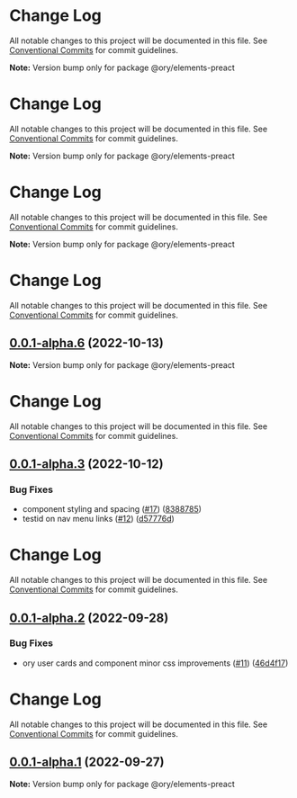 # Change Log

All notable changes to this project will be documented in this file. See
[Conventional Commits](https://conventionalcommits.org) for commit guidelines.

**Note:** Version bump only for package @ory/elements-preact

# Change Log

All notable changes to this project will be documented in this file. See
[Conventional Commits](https://conventionalcommits.org) for commit guidelines.

**Note:** Version bump only for package @ory/elements-preact

# Change Log

All notable changes to this project will be documented in this file. See
[Conventional Commits](https://conventionalcommits.org) for commit guidelines.

**Note:** Version bump only for package @ory/elements-preact

# Change Log

All notable changes to this project will be documented in this file. See
[Conventional Commits](https://conventionalcommits.org) for commit guidelines.

## [0.0.1-alpha.6](https://github.com/ory/elements/compare/v0.0.1-alpha.5...v0.0.1-alpha.6) (2022-10-13)

**Note:** Version bump only for package @ory/elements-preact

# Change Log

All notable changes to this project will be documented in this file. See
[Conventional Commits](https://conventionalcommits.org) for commit guidelines.

## [0.0.1-alpha.3](https://github.com/ory/elements/compare/v0.0.1-alpha.2...v0.0.1-alpha.3) (2022-10-12)

### Bug Fixes

- component styling and spacing
  ([#17](https://github.com/ory/elements/issues/17))
  ([8388785](https://github.com/ory/elements/commit/838878527432bb8fb8d3924b6fe375334e786928))
- testid on nav menu links ([#12](https://github.com/ory/elements/issues/12))
  ([d57776d](https://github.com/ory/elements/commit/d57776d6ccc39ef0c6dbdfe8ed51823854607478))

# Change Log

All notable changes to this project will be documented in this file. See
[Conventional Commits](https://conventionalcommits.org) for commit guidelines.

## [0.0.1-alpha.2](https://github.com/ory/elements/compare/v0.0.1-alpha.1...v0.0.1-alpha.2) (2022-09-28)

### Bug Fixes

- ory user cards and component minor css improvements
  ([#11](https://github.com/ory/elements/issues/11))
  ([46d4f17](https://github.com/ory/elements/commit/46d4f17b202954f9ab9f7b7e61915b52164f6d93))

# Change Log

All notable changes to this project will be documented in this file. See
[Conventional Commits](https://conventionalcommits.org) for commit guidelines.

## [0.0.1-alpha.1](https://github.com/ory/elements/compare/v0.0.1-alpha.0...v0.0.1-alpha.1) (2022-09-27)

**Note:** Version bump only for package @ory/elements-preact
